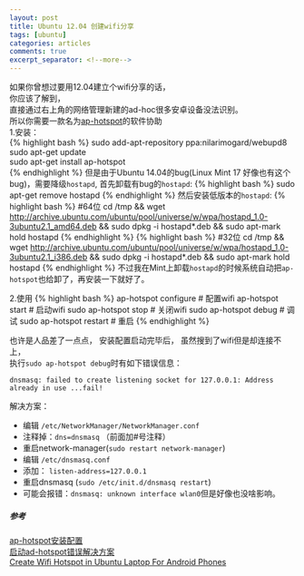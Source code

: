 ```yaml
---
layout: post
title: Ubuntu 12.04 创建wifi分享
tags: [ubuntu]
categories: articles
comments: true
excerpt_separator: <!--more-->
---
```


如果你曾想过要用12.04建立个wifi分享的话，  
你应该了解到，  
直接通过右上角的网络管理新建的ad-hoc很多安卓设备没法识别。<!--more-->  
所以你需要一款名为[ap-hotspot](http://www.ubuntuupdates.org/package/webupd8/raring/main/base/ap-hotspot)的软件协助  
1.安装：  
{% highlight bash %}
sudo add-apt-repository ppa:nilarimogard/webupd8  
sudo apt-get update  
sudo apt-get install ap-hotspot  
{% endhighlight %}
但是由于Ubuntu 14.04的bug(Linux Mint 17 好像也有这个bug)，需要降级`hostapd`,
首先卸载有bug的`hostapd`:
{% highlight bash %}
sudo apt-get remove hostapd
{% endhighlight %}
然后安装低版本的`hostapd`:
{% highlight bash %}
#64位
cd /tmp && wget http://archive.ubuntu.com/ubuntu/pool/universe/w/wpa/hostapd_1.0-3ubuntu2.1_amd64.deb && sudo dpkg -i hostapd*.deb && sudo apt-mark hold hostapd
{% endhighlight %}
{% highlight bash %}
#32位
cd /tmp && wget http://archive.ubuntu.com/ubuntu/pool/universe/w/wpa/hostapd_1.0-3ubuntu2.1_i386.deb && sudo dpkg -i hostapd*.deb && sudo apt-mark hold hostapd
{% endhighlight %}
不过我在Mint上卸载`hostapd`的时候系统自动把`ap-hotspot`也给卸了，再安装一下就好了。

2.使用
{% highlight bash %}
ap-hotspot configure    # 配置wifi
ap-hotspot start        # 启动wifi
sudo ap-hotspot stop    # 关闭wifi
sudo ap-hotspot debug   # 调试
sudo ap-hotspot restart # 重启
{% endhighlight %}

也许是人品差了一点点，  安装配置启动完毕后，  虽然搜到了wifi但是却连接不上，  
执行`sudo ap-hotspot debug`时有如下错误信息：  

`dnsmasq: failed to create listening socket for 127.0.0.1: Address already in use ...fail!` 

解决方案：  
* 编辑 `/etc/NetworkManager/NetworkManager.conf `  
* 注释掉：`dns=dnsmasq`  （前面加#号注释）  
* 重启network-manager(`sudo restart network-manager`)  
* 编辑 `/etc/dnsmasq.conf`  
* 添加： `listen-address=127.0.0.1`  
* 重启dnsmasq (`sudo /etc/init.d/dnsmasq restart`)  
* 可能会报错：`dnsmasq: unknown interface wlan0`但是好像也没啥影响。  

##### **参考**  
[ap-hotspot安装配置](http://unix.stackexchange.com/questions/80042/ubuntu-12-04-hotspot-wifi-network-not-visible-to-android-4-1-2)  
[启动ad-hotspot错误解决方案](http://askubuntu.com/questions/191226/dnsmasq-failed-to-create-listening-socket-for-port-53-address-already-in-use)  
[Create Wifi Hotspot in Ubuntu Laptop For Android Phones](http://ubuntuhandbook.org/index.php/2014/02/wifi-hotspot-ubuntu-laptop-android/)
